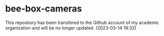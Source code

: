 # bee-box-cameras

This repository has been transfered to the Github account of my academic organization and will be no longer updated. (2023-03-14 19:32)
